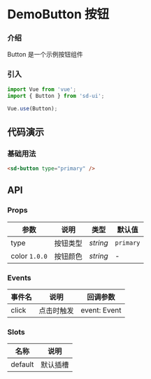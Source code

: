 # DemoButton 按钮

### 介绍

Button 是一个示例按钮组件

### 引入

```js
import Vue from 'vue';
import { Button } from 'sd-ui';

Vue.use(Button);
```

## 代码演示

### 基础用法

```html
<sd-button type="primary" />
```

## API

### Props

| 参数 | 说明 | 类型 | 默认值 |
|------|------|------|------|
| type | 按钮类型 | *string* | `primary` |
| color `1.0.0` | 按钮颜色 | *string* | - |

### Events

| 事件名 | 说明 | 回调参数 |
|------|------|------|
| click | 点击时触发 | event: Event |

### Slots

| 名称 | 说明 |
|------|------|
| default | 默认插槽 |
